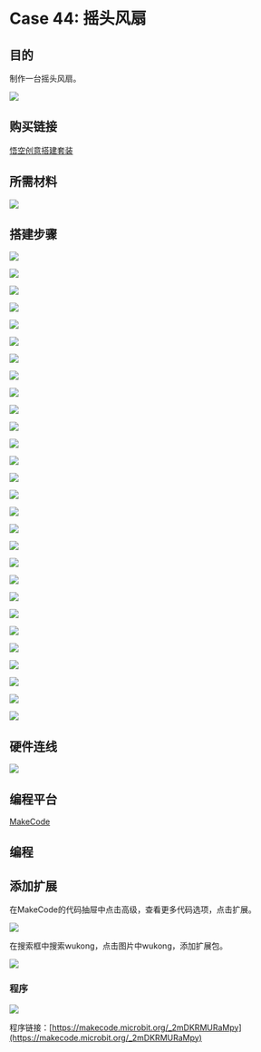 # Case 44: 摇头风扇
## 目的
制作一台摇头风扇。

![](./images/Wonder-Building-Kit-case-44-01.png)

## 购买链接

[悟空创意搭建套装](https://item.taobao.com/item.htm?id=649813731275&spm=2015.23436601.0.0)

## 所需材料

![](./images/Wonder-Building-Kit-step-case-44-01.png)

## 搭建步骤


![](./images/Wonder-Building-Kit-step-case-44-02.png)

![](./images/Wonder-Building-Kit-step-case-44-03.png)

![](./images/Wonder-Building-Kit-step-case-44-04.png)

![](./images/Wonder-Building-Kit-step-case-44-05.png)

![](./images/Wonder-Building-Kit-step-case-44-06.png)

![](./images/Wonder-Building-Kit-step-case-44-07.png)

![](./images/Wonder-Building-Kit-step-case-44-08.png)

![](./images/Wonder-Building-Kit-step-case-44-09.png)

![](./images/Wonder-Building-Kit-step-case-44-10.png)

![](./images/Wonder-Building-Kit-step-case-44-11.png)

![](./images/Wonder-Building-Kit-step-case-44-12.png)

![](./images/Wonder-Building-Kit-step-case-44-13.png)

![](./images/Wonder-Building-Kit-step-case-44-14.png)

![](./images/Wonder-Building-Kit-step-case-44-15.png)

![](./images/Wonder-Building-Kit-step-case-44-16.png)

![](./images/Wonder-Building-Kit-step-case-44-17.png)

![](./images/Wonder-Building-Kit-step-case-44-18.png)

![](./images/Wonder-Building-Kit-step-case-44-19.png)

![](./images/Wonder-Building-Kit-step-case-44-20.png)

![](./images/Wonder-Building-Kit-step-case-44-21.png)

![](./images/Wonder-Building-Kit-step-case-44-22.png)

![](./images/Wonder-Building-Kit-step-case-44-23.png)

![](./images/Wonder-Building-Kit-step-case-44-24.png)

![](./images/Wonder-Building-Kit-step-case-44-25.png)

![](./images/Wonder-Building-Kit-step-case-44-26.png)

![](./images/Wonder-Building-Kit-step-case-44-27.png)

![](./images/Wonder-Building-Kit-step-case-44-28.png)

![](./images/Wonder-Building-Kit-step-case-44-29.png)

## 硬件连线

![](./images/Wonder-Building-Kit-case-44-03.png)

## 编程平台

[MakeCode](https://makecode.microbit.org/)

## 编程
## 添加扩展
在MakeCode的代码抽屉中点击高级，查看更多代码选项，点击扩展。

![](./images/Wonder-Building-Kit-case-21-02.png)

在搜索框中搜索wukong，点击图片中wukong，添加扩展包。

![](./images/Wonder-Building-Kit-case-21-03.png)





### 程序

![](./images/Wonder-Building-Kit-case-44-04.png)

程序链接：[https://makecode.microbit.org/_2mDKRMURaMpy](https://makecode.microbit.org/_2mDKRMURaMpy)
